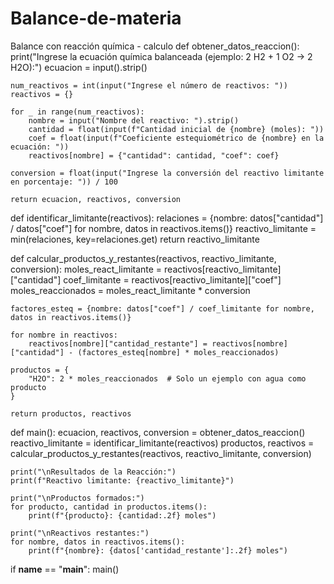 # Balance-de-materia
Balance con reacción química - calculo
def obtener_datos_reaccion():
    print("Ingrese la ecuación química balanceada (ejemplo: 2 H2 + 1 O2 -> 2 H2O):")
    ecuacion = input().strip()
    
    num_reactivos = int(input("Ingrese el número de reactivos: "))
    reactivos = {}

    for _ in range(num_reactivos):
        nombre = input("Nombre del reactivo: ").strip()
        cantidad = float(input(f"Cantidad inicial de {nombre} (moles): "))
        coef = float(input(f"Coeficiente estequiométrico de {nombre} en la ecuación: "))
        reactivos[nombre] = {"cantidad": cantidad, "coef": coef}

    conversion = float(input("Ingrese la conversión del reactivo limitante en porcentaje: ")) / 100

    return ecuacion, reactivos, conversion


def identificar_limitante(reactivos):
    relaciones = {nombre: datos["cantidad"] / datos["coef"] for nombre, datos in reactivos.items()}
    reactivo_limitante = min(relaciones, key=relaciones.get)
    return reactivo_limitante


def calcular_productos_y_restantes(reactivos, reactivo_limitante, conversion):
    moles_react_limitante = reactivos[reactivo_limitante]["cantidad"]
    coef_limitante = reactivos[reactivo_limitante]["coef"]
    moles_reaccionados = moles_react_limitante * conversion

    factores_esteq = {nombre: datos["coef"] / coef_limitante for nombre, datos in reactivos.items()}

    for nombre in reactivos:
        reactivos[nombre]["cantidad_restante"] = reactivos[nombre]["cantidad"] - (factores_esteq[nombre] * moles_reaccionados)

    productos = {
        "H2O": 2 * moles_reaccionados  # Solo un ejemplo con agua como producto
    }

    return productos, reactivos


def main():
    ecuacion, reactivos, conversion = obtener_datos_reaccion()
    reactivo_limitante = identificar_limitante(reactivos)
    productos, reactivos = calcular_productos_y_restantes(reactivos, reactivo_limitante, conversion)

    print("\nResultados de la Reacción:")
    print(f"Reactivo limitante: {reactivo_limitante}")
    
    print("\nProductos formados:")
    for producto, cantidad in productos.items():
        print(f"{producto}: {cantidad:.2f} moles")

    print("\nReactivos restantes:")
    for nombre, datos in reactivos.items():
        print(f"{nombre}: {datos['cantidad_restante']:.2f} moles")


if __name__ == "__main__":
    main()
